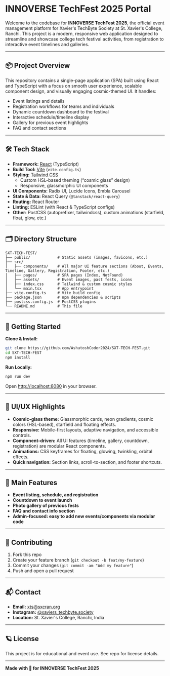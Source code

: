 # INNOVERSE TechFest 2025 Portal

Welcome to the codebase for **INNOVERSE TechFest 2025**, the official event management platform for Xavier's TechByte Society at St. Xavier's College, Ranchi. This project is a modern, responsive web application designed to streamline and showcase college tech festival activities, from registration to interactive event timelines and galleries.

---

## 📦 Project Overview

This repository contains a single-page application (SPA) built using React and TypeScript with a focus on smooth user experience, scalable component design, and visually engaging cosmic-themed UI. It handles:

- Event listings and details
- Registration workflows for teams and individuals
- Dynamic countdown dashboard to the festival
- Interactive schedule/timeline display
- Gallery for previous event highlights
- FAQ and contact sections

---

## 🛠️ Tech Stack

- **Framework:** [React](https://react.dev/) (TypeScript)
- **Build Tool:** [Vite](https://vitejs.dev/) (`vite.config.ts`)
- **Styling:** [Tailwind CSS](https://tailwindcss.com/)
  - Custom HSL-based theming (“cosmic glass” design)
  - Responsive, glassmorphic UI components
- **UI Components:** Radix UI, Lucide Icons, Embla Carousel
- **State & Data:** React Query (`@tanstack/react-query`)
- **Routing:** React Router
- **Linting:** ESLint (with React & TypeScript configs)
- **Other:** PostCSS (autoprefixer, tailwindcss), custom animations (starfield, float, glow, etc.)

---

## 🗂️ Directory Structure

```
SXT-TECH-FEST/
├── public/            # Static assets (images, favicons, etc.)
├── src/
│   ├── components/    # All major UI feature sections (About, Events, Timeline, Gallery, Registration, Footer, etc.)
│   ├── pages/         # SPA pages (Index, NotFound)
│   ├── assets/        # Event images, past fests, icons
│   ├── index.css      # Tailwind & custom cosmic styles
│   └── main.tsx       # App entrypoint
├── vite.config.ts     # Vite build config
├── package.json       # npm dependencies & scripts
├── postcss.config.js  # PostCSS plugins
└── README.md          # This file
```

---

## 🚀 Getting Started

**Clone & Install:**
```bash
git clone https://github.com/AshutoshCoder2024/SXT-TECH-FEST.git
cd SXT-TECH-FEST
npm install
```

**Run Locally:**
```bash
npm run dev
```
Open [http://localhost:8080](http://localhost:8080) in your browser.

---

## 🎨 UI/UX Highlights

- **Cosmic-glass theme:** Glassmorphic cards, neon gradients, cosmic colors (HSL-based), starfield and floating effects.
- **Responsive:** Mobile-first layouts, adaptive navigation, and accessible controls.
- **Component-driven:** All UI features (timeline, gallery, countdown, registration) are modular React components.
- **Animations:** CSS keyframes for floating, glowing, twinkling, orbital effects.
- **Quick navigation:** Section links, scroll-to-section, and footer shortcuts.

---

## 🧩 Main Features

- **Event listing, schedule, and registration**
- **Countdown to event launch**
- **Photo gallery of previous fests**
- **FAQ and contact info section**
- **Admin-focused: easy to add new events/components via modular code**

---

## 📝 Contributing

1. Fork this repo
2. Create your feature branch (`git checkout -b feat/my-feature`)
3. Commit your changes (`git commit -am "Add my feature"`)
4. Push and open a pull request

---

## 📬 Contact

- **Email:** xts@sxcran.org
- **Instagram:** [@xaviers_techbyte.society](https://www.instagram.com/xaviers_techbyte.society/)
- **Location:** St. Xavier's College, Ranchi, India

---

## 🪐 License

This project is for educational and event use. See repo for license details.

---

**Made with 💫 for INNOVERSE TechFest 2025**
